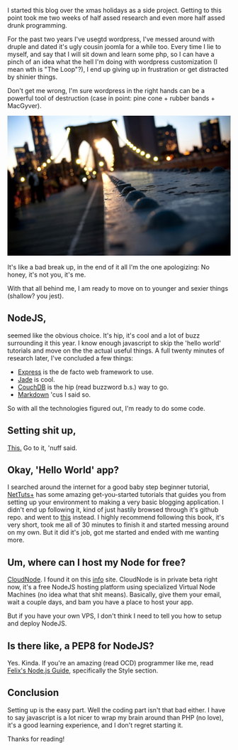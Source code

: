 I started this blog over the xmas holidays as a side project. Getting to this
point took me two weeks of half assed research and even more half assed drunk
programming.

For the past two years I've usegtd wordpress, I've messed around with druple and
dated it's ugly cousin joomla for a while too. Every time I lie to myself, and
say that I will sit down and learn some php, so I can have a pinch of an idea 
what the hell I'm doing with wordpress customization (I mean wth is 
"The Loop"?), I end up giving up in frustration or get distracted by shinier
things.

Don't get me wrong, I'm sure wordpress in the right hands can be a powerful
tool of destruction (case in point: pine cone + rubber bands + MacGyver).

![pine cone](/static/images/mcgyver_cone.png)

It's like a bad break up, in the end of it all I'm the one
apologizing: No honey, it's not you, it's me.

With that all behind me, I am ready to move on to younger and sexier things 
(shallow? you jest).

NodeJS,
--------

seemed like the obvious choice. It's hip, it's cool and a lot of buzz
surrounding it this year. I know enough javascript to skip the 'hello world'
tutorials and move on the the actual useful things. A full twenty minutes of
research later, I've concluded a few things:

- [Express](expressjs.com) is the de facto web framework to use.
- [Jade](http://jade-lang.com/) is cool.
- [CouchDB](http://couchdb.apache.org/) is the hip (read buzzword b.s.) way to go.
- [Markdown](http://daringfireball.net/projects/markdown) 'cus I said so.

So with all the technologies figured out, I'm ready to do some code.

Setting shit up,
---------

[This.](http://apptob.org/) Go to it, 'nuff said.

Okay, 'Hello World' app?
---------

I searched around the internet for a good baby step beginner tutorial,
[NetTuts+](http://net.tutsplus.com/sessions/node-js-step-by-step/)
has some amazing get-you-started tutorials that guides you from setting up
your environment to making a very basic blogging application. I didn't end up
following it, kind of just hastily browsed through it's github repo. and went to
[this](http://www.nodebeginner.org/) instead. I highly recommend following this
book, it's very short, took me all of 30 minutes to finish it and started
messing around on my own. But it did it's job, got me started and ended with
me wanting more.

Um, where can I host my Node for free?
---------

[CloudNode](http://cloudno.de/). I found it on this
[info](http://www.nodecloud.org/) site. CloudNode is in private beta right now,
it's a free NodeJS hosting platform using specialized Virtual Node Machines (no
idea what that shit means). Basically, give them your email, wait a couple days,
and bam you have a place to host your app. 

But if you have your own VPS, I don't think I need to tell you how to setup and
deploy NodeJS.

Is there like, a PEP8 for NodeJS?
---------

Yes. Kinda. If you're an amazing (read OCD) programmer like me, read [Felix's
Node.js Guide](http://nodeguide.com/), specifically the Style section.

Conclusion
---------

Setting up is the easy part. Well the coding part isn't that bad either. I have
to say javascript is a lot nicer to wrap my brain around than PHP (no love),
it's a good learning experience, and I don't regret starting it.

Thanks for reading!
